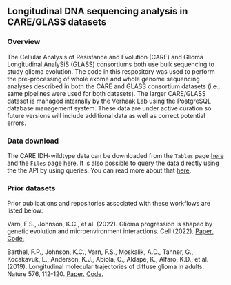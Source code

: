 ## Longitudinal DNA sequencing analysis in CARE/GLASS datasets

### Overview
The Cellular Analysis of Resistance and Evolution (CARE) and Glioma Longitudinal AnalySiS (GLASS) consortiums both use bulk sequencing to study glioma evolution. The code in this respository was used to perform the pre-processing of whole exome and whole genome sequencing analyses described in both the CARE and GLASS consortium datasets (i.e., same pipelines were used for both datasets). The larger CARE/GLASS dataset is managed internally by the Verhaak Lab using the PostgreSQL database management system. These data are under active curation so future versions will include additional data as well as correct potential errors.

### Data download
The CARE IDH-wildtype data can be downloaded from the `Tables` page [here](https://www.synapse.org/Synapse:syn26464346/tables/) and the `Files` page [here](https://www.synapse.org/Synapse:syn26464346/files/). It is also possible to query the data directly using the the API by using queries. You can read more about that [here](https://docs.synapse.org/articles/tables.html).

### Prior datasets

Prior publications and repositories associated with these workflows are listed below:

Varn, F.S., Johnson, K.C., et al. (2022). Glioma progression is shaped by genetic evolution and microenvironment interactions. Cell (2022). [Paper.](https://pubmed.ncbi.nlm.nih.gov/35649412/) [Code.](https://github.com/fsvarn/GLASSx)

Barthel, F.P., Johnson, K.C., Varn, F.S., Moskalik, A.D., Tanner, G., Kocakavuk, E., Anderson, K.J., Abiola, O., Aldape, K., Alfaro, K.D., et al. (2019). Longitudinal molecular trajectories of diffuse glioma in adults. Nature 576, 112-120. [Paper.](https://www.nature.com/articles/s41586-019-1775-1) [Code.](https://github.com/TheJacksonLaboratory/GLASS)
